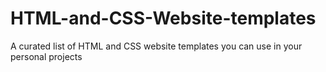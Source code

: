 # HTML-and-CSS-Website-templates
A curated list of HTML and CSS website templates you can use in your personal projects
